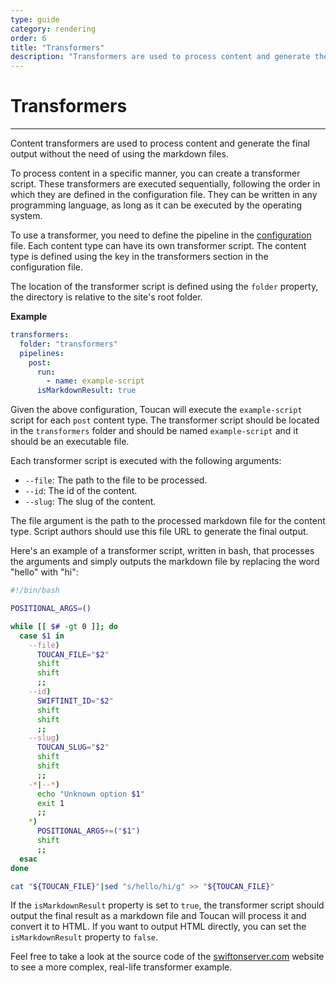 ```yaml
---
type: guide
category: rendering
order: 6
title: "Transformers"
description: "Transformers are used to process content and generate the final output"
---
```


# Transformers
---

Content transformers are used to process content and generate the final output without the need of using the markdown files.

To process content in a specific manner, you can create a transformer script. These transformers are executed sequentially, following the order in which they are defined in the configuration file. They can be written in any programming language, as long as it can be executed by the operating system.

To use a transformer, you need to define the pipeline in the [configuration](/docs/getting-started/config/) file. Each content type can have its own transformer script. The content type is defined using the key in the transformers section in the configuration file. 

The location of the transformer script is defined using the `folder` property, the directory is relative to the site's root folder.

 **Example**
```yaml
transformers:
  folder: "transformers"
  pipelines:
    post:
      run: 
        - name: example-script
      isMarkdownResult: true
```

Given the above configuration, Toucan will execute the `example-script` script for each `post` content type. The transformer script should be located in the `transformers` folder and should be named `example-script` and it should be an executable file.

Each transformer script is executed with the following arguments:

- `--file`: The path to the file to be processed.
- `--id`: The id of the content.
- `--slug`: The slug of the content.

The file argument is the path to the processed markdown file for the content type. Script authors should use this file URL to generate the final output.

Here's an example of a transformer script, written in bash, that processes the arguments and simply outputs the markdown file by replacing the word "hello" with "hi":

```bash
#!/bin/bash

POSITIONAL_ARGS=()

while [[ $# -gt 0 ]]; do
  case $1 in
    --file)
      TOUCAN_FILE="$2"
      shift
      shift
      ;;
    --id)
      SWIFTINIT_ID="$2"
      shift
      shift
      ;;
    --slug)
      TOUCAN_SLUG="$2"
      shift
      shift
      ;;
    -*|--*)
      echo "Unknown option $1"
      exit 1
      ;;
    *)
      POSITIONAL_ARGS+=("$1") 
      shift
      ;;
  esac
done

cat "${TOUCAN_FILE}"|sed "s/hello/hi/g" >> "${TOUCAN_FILE}"
```

If the `isMarkdownResult` property is set to `true`, the transformer script should output the final result as a markdown file and Toucan will process it and convert it to HTML. If you want to output HTML directly, you can set the `isMarkdownResult` property to `false`.

Feel free to take a look at the source code of the [swiftonserver.com](https://github.com/swift-on-server/site) website to see a more complex, real-life transformer example.


